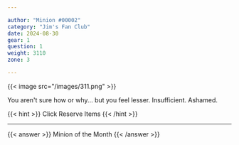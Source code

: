 ```yaml
---

author: "Minion #00002"
category: "Jim's Fan Club"
date: 2024-08-30
gear: 1
question: 1
weight: 3110
zone: 3

---
```


{{< image src="/images/311.png" >}}

You aren't sure how or why... but you feel lesser. Insufficient. Ashamed.

{{< hint >}} Click Reserve Items {{< /hint >}}

---

{{< answer >}} Minion of the Month {{< /answer >}}

